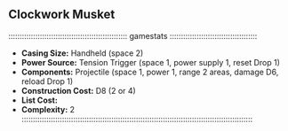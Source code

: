 ## Clockwork Musket

::::::::::::::::::::::::::::::::::::::::::::::::::::: gamestats :::::::::::::::::::::::::::::::::::::::
- **Casing Size:** Handheld (space 2)
- **Power Source:** Tension Trigger (space 1, power supply 1, reset Drop 1)
- **Components:** Projectile (space 1, power 1, range 2 areas, damage D6,
  reload Drop 1)
- **Construction Cost:** D8 (2 or 4)
- **List Cost:** 
- **Complexity:** 2
:::::::::::::::::::::::::::::::::::::::::::::::::::::::::::::::::::::::::::::::::::::::::::::::::::::::

